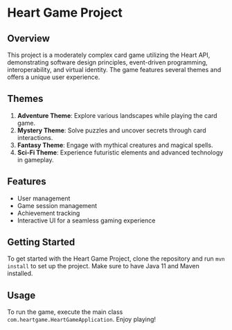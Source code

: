 # Heart Game Project

## Overview
This project is a moderately complex card game utilizing the Heart API, demonstrating software design principles, event-driven programming, interoperability, and virtual identity. The game features several themes and offers a unique user experience.

## Themes
1. **Adventure Theme**: Explore various landscapes while playing the card game.
2. **Mystery Theme**: Solve puzzles and uncover secrets through card interactions.
3. **Fantasy Theme**: Engage with mythical creatures and magical spells.
4. **Sci-Fi Theme**: Experience futuristic elements and advanced technology in gameplay.

## Features
- User management
- Game session management
- Achievement tracking
- Interactive UI for a seamless gaming experience

## Getting Started
To get started with the Heart Game Project, clone the repository and run `mvn install` to set up the project. Make sure to have Java 11 and Maven installed.

## Usage
To run the game, execute the main class `com.heartgame.HeartGameApplication`. Enjoy playing!